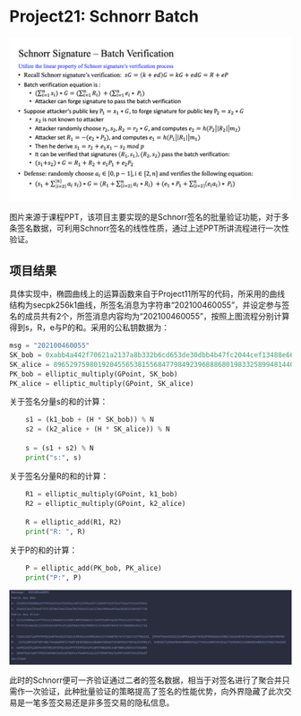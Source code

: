 # Project21: Schnorr Batch

<img src=".\md_image\1.png" alt="image-20230715134318095"  />

图片来源于课程PPT，该项目主要实现的是Schnorr签名的批量验证功能，对于多条签名数据，可利用Schnorr签名的线性性质，通过上述PPT所讲流程进行一次性验证。

## 项目结果

​	具体实现中，椭圆曲线上的运算函数来自于Project11所写的代码，所采用的曲线结构为secpk256k1曲线，所签名消息为字符串“202100460055”，并设定参与签名的成员共有2个，所签消息内容均为“202100460055”，按照上图流程分别计算得到s，R，e与P的和。采用的公私钥数据为：

```python
msg = "202100460055"
SK_bob = 0xabb4a442f70621a2137a8b332b6cd653de30dbb4b47fc2044cef13488e66157b
SK_alice = 89652975980192045565381556847798492396888680198332589948144044069692575244768
PK_bob = elliptic_multiply(GPoint, SK_bob)
PK_alice = elliptic_multiply(GPoint, SK_alice)
```

关于签名分量s的和的计算：

```python
    s1 = (k1_bob + (H * SK_bob)) % N
    s2 = (k2_alice + (H * SK_alice)) % N

    s = (s1 + s2) % N
    print("s:", s)
```

关于签名分量R的和的计算：

```python
    R1 = elliptic_multiply(GPoint, k1_bob)
    R2 = elliptic_multiply(GPoint, k2_alice)

    R = elliptic_add(R1, R2)
    print("R: ", R)
```

关于P的和的计算：

```python
    P = elliptic_add(PK_bob, PK_alice)
    print("P:", P)
```


<img src=".\md_image\2.png" alt="image-20230715142534911"  />

此时的Schnorr便可一齐验证通过二者的签名数据，相当于对签名进行了聚合并只需作一次验证，此种批量验证的策略提高了签名的性能优势，向外界隐藏了此次交易是一笔多签交易还是非多签交易的隐私信息。

